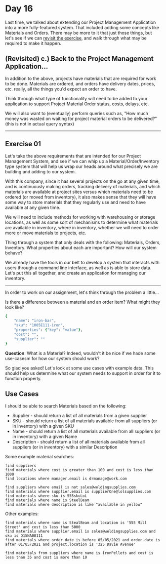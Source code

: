 # Day 16  
  
Last time, we talked about extending our Project Management Application into a more fully-featured system. That included adding some concepts like Materials and Orders. There may be more to it that just those things, but let's see if we can [revisit the exercise](https://github.com/compsciacademy/fulltime-program-2021-Q2/tree/main/Week03/Day15#day-15), and walk through what may be required to make it happen.  
  


## (Revisited) c.) Back to the Project Management Application...

In addition to the above, projects have materials that are required for work to be done. Materials are ordered, and orders have delivery dates, prices, etc. really, all the things you'd expect an order to have.

Think through what type of functionality will need to be added to your application to support Project Material Order status, costs, delays, etc.

We will also want to (eventually) perform queries such as, "How much money was wasted on waiting for project material orders to be delivered?" (this is not in actual query syntax)  
  
---

## Exercise 01  
  
Let's take the above requirements that are intended for our Project Management System, and see if we can whip up a Material/Order/Inventory type system that will help us wrap our heads around what precisely we are building and adding to our system.  
  
With this company, since it has several projects on the go at any given time, and is continuously making orders, tracking delivery of materials, and which materials are available at project sites versus which materials need to be ordered (or moved from inventory), it also makes sense that they will have some way to store materials that they regularly use and need to have available at any given time.  
  
We will need to include methods for working with warehousing or storage locations, as well as some sort of mechanisms to determine what materials are available in inventory, where in inventory, whether we will need to order more or move materials to projects, etc.  
  
Thing through a system that only deals with the following: Materials, Orders, Inventory. What properties about each are important? How will our system behave?  
  
We already have the tools in our belt to develop a system that interacts with users through a command line interface, as well as is able to store data. Let's put this all together, and create an application for managing our inventory.  
  
---

In order to work on our assignment, let's think through the problem a little...  
  
Is there a difference between a material and an order item? What might they look like?  
```ruby
{
    "name": "iron-bar",
    "sku": "1005E111-iron",
    "properties": {"key": "value"},
    "cost": "",
    "supplier": ""
}
```

**Question**: What is a Material? Indeed, wouldn't it be nice if we hade some use-casesm for how our system should work?  
  
So glad you asked! Let's look at some use cases with example data. This should help us determine what our system needs to support in order for it to function properly.  
  
## Use Cases  
  
I should be able to search Materials based on the following:  
  
  * Supplier - should return a list of all materials from a given supplier
  * SKU - should return a list of all materials available from all suppliers (or in inventory) with a given SKU
  * Name - should return a list of all materials available from all suppliers (or in inventory) with a given Name
  * Description - should return a list of all materials available from all suppliers (or in inventory) with a similar Description

Some example material searches:  
  
```
find suppliers
find materials where cost is greater than 100 and cost is less than 1000
find locations where manager.email is drmanage@work.com

find suppliers where email is not sales@weldingsupplies.com
find materials where supplier.email is supplierOne@lolsupplies.com
find materials where sku is 555skuLoL
find materials where name is SteelBeam
find materials where description is like "available in yellow"
```

Other examples:  
```
find materials where name is StealBeam and location is '555 Mill Street' and cost is less than 5000
find materials where supplier.email is sales@weldingsupplies.com and sku is D15NA00111
find materials where order.date is before 05/05/2021 and order.date is after 01/05/2021 and project.location is '325 Davie Avenue'

find materials from suppliers where name is IronPellets and cost is less than 35 and cost is more than 10
```
